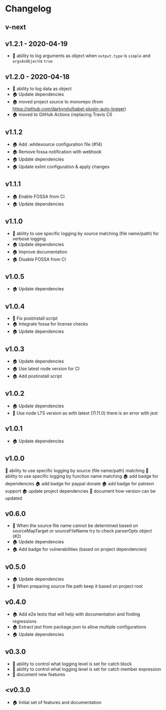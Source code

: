 # Changelog

## v-next

## v1.2.1 - 2020-04-19
* :lollipop: ability to log arguments as object when `output.type` is `simple` and `argsAsObject`is `true`

## v1.2.0 - 2020-04-18
* :rocket: ability to log data as object
* :house: Update dependencies
* :house: moved project source to monorepo (from https://github.com/darkyndy/babel-plugin-auto-logger)
* :house: moved to GitHub Actions (replacing Travis CI)

## v1.1.2
* :house: Add .whitesource configuration file (#14)
* :house: Remove fossa notification with webhook
* :house: Update dependencies
* :house: Update eslint configuration & apply changes

## v1.1.1
* :house: Enable FOSSA from CI
* :house: Update dependencies

## v1.1.0
* :rocket: ability to use specific logging by source matching (file name/path) for verbose logging
* :house: Update dependencies
* :house: Improve documentation
* :house: Disable FOSSA from CI

## v1.0.5
* :house: Update dependencies

## v1.0.4
* :bug: Fix postinstall script
* :house: Integrate fossa for license checks
* :house: Update dependencies

## v1.0.3
* :house: Update dependencies
* :house: Use latest node version for CI
* :house: Add postinstall script

## v1.0.2
* :house: Update dependencies
* :bug: Use node LTS version as with latest (11.11.0) there is an error with jest

## v1.0.1
* :house: Update dependencies

## v1.0.0
:rocket: ability to use specific logging by source (file name/path) matching
:rocket: ability to use specific logging by function name matching
:house: add badge for dependencies
:house: add badge for paypal donate
:house: add badge for patreon support
:house: update project dependencies
:memo: document how version can be updated

## v0.6.0
* :lollipop: When the source file name cannot be determined based on sourceMapTarget or sourceFileName try to check parserOpts object (#2)
* :house: Update dependencies
* :house: Add badge for vulnerabilities (based on project dependencies)

## v0.5.0
* :house: Update dependencies
* :rocket: When preparing source file path keep it based on project root

## v0.4.0
* :house: Add e2e tests that will help with documentation and finding regressions
* :house: Extract jest from package.json to allow multiple configurations
* :house: Update dependencies

## v0.3.0
* :rocket: ability to control what logging level is set for catch block
* :rocket: ability to control what logging level is set for catch member expression
* :memo: document new features

## <v0.3.0
* :house: Initial set of features and documentation
